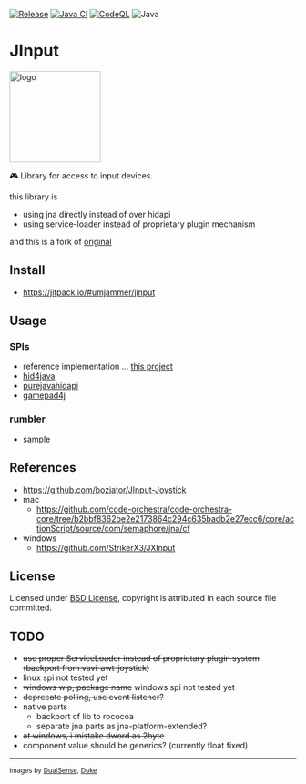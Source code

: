[![Release](https://jitpack.io/v/umjammer/jinput.svg)](https://jitpack.io/#umjammer/jinput)
[![Java CI](https://github.com/umjammer/jinput/actions/workflows/maven.yml/badge.svg)](https://github.com/umjammer/jinput/actions/workflows/maven.yml)
[![CodeQL](https://github.com/umjammer/jinput/actions/workflows/codeql-analysis.yml/badge.svg)](https://github.com/umjammer/jinput/actions/workflows/codeql-analysis.yml)
![Java](https://img.shields.io/badge/Java-17-b07219)

# JInput

<img alt="logo" src="https://github.com/umjammer/jinput/assets/493908/9c399860-8d9c-42b1-ac2d-505f0e3e06e0" width="160" />

🎮 Library for access to input devices.

this library is

 - using jna directly instead of over hidapi
 - using service-loader instead of proprietary plugin mechanism

and this is a fork of [original](https://github.com/jinput/jinput)

## Install

* https://jitpack.io/#umjammer/jinput

## Usage

### SPIs

 * reference implementation ... [this project](plugins/)
 * [hid4java](https://github.com/umjammer/hid4java)
 * [purejavahidapi](https://github.com/umjammer/purejavahidapi)
 * [gamepad4j](https://github.com/umjammer/gamepad4j)

### rumbler

 * [sample](plugins/OSX/src/test/java/net/java/games/input/osx/OSXPluginTest.java)

## References

* https://github.com/bozjator/JInput-Joystick
* mac
  * https://github.com/code-orchestra/code-orchestra-core/tree/b2bbf8362be2e2173864c294c635badb2e27ecc6/core/actionScript/source/com/semaphore/jna/cf
* windows
  * https://github.com/StrikerX3/JXInput

## License

Licensed under [BSD License](https://opensource.org/licenses/BSD-3-Clause), copyright is attributed in each source file committed.

## TODO

* ~~use proper ServiceLoader instead of proprietary plugin system (backport from vavi-awt-joystick)~~
* linux spi not tested yet
* ~~windows wip, package name~~ windows spi not tested yet
* ~~deprecate polling, use event listener?~~
* native parts
  * backport cf lib to rococoa
  * separate jna parts as jna-platform-extended?
* ~~at windows, i mistake dword as 2byte~~
* component value should be generics? (currently float fixed)

---
<sub>images by <a href="https://megamodz.com/PS5-Controller-Paddles">DualSense</a>, <a href="https://wiki.openjdk.org/display/duke/Gallery">Duke</a></sub>